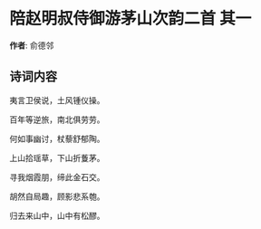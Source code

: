 # 陪赵明叔侍御游茅山次韵二首  其一

**作者**: 俞德邻

## 诗词内容

夷言卫侯说，土风锺仪操。

百年等逆旅，南北俱劳劳。

何如事幽讨，杖藜舒郁陶。

上山拾瑶草，下山折藑茅。

寻我烟霞朋，缔此金石交。

胡然自局趣，顾影悲系匏。

归去来山中，山中有松醪。

